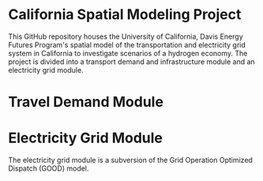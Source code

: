 # California Spatial Modeling Project

This GitHub repository houses the University of California, Davis Energy Futures Program's spatial model of the transportation and electricity grid system in California to investigate scenarios of a hydrogen economy.  The project is divided into a transport demand and infrastructure module and an electricity grid module.

# Travel Demand Module

# Electricity Grid Module
The electricity grid module is a subversion of the Grid Operation Optimized Dispatch (GOOD) model.  